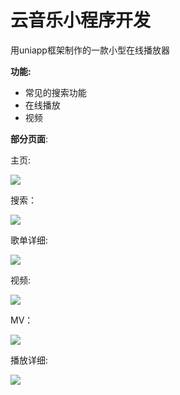 # 云音乐小程序开发

用uniapp框架制作的一款小型在线播放器

**功能:**

- 常见的搜索功能
- 在线播放
- 视频

**部分页面**:

主页:

![](https://www.hualigs.cn/image/6167cdaad55d3.jpg)

搜索：

![](https://www.hualigs.cn/image/6167cdc5a16f5.jpg)

歌单详细:

![](https://www.hualigs.cn/image/6167cddb01b1b.jpg)

视频:

![](https://www.hualigs.cn/image/6167ce679a864.jpg)

MV：

![](https://www.hualigs.cn/image/6167ceb6bacf8.jpg)

播放详细:

![](https://www.hualigs.cn/image/6167cef971413.jpg)

